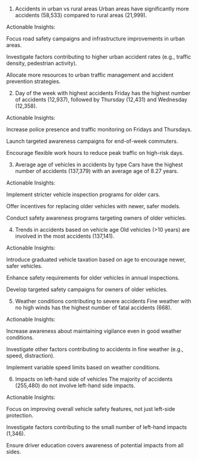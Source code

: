 1. Accidents in urban vs rural areas
Urban areas have significantly more accidents (58,533) compared to rural areas (21,999).

Actionable Insights:

Focus road safety campaigns and infrastructure improvements in urban areas.

Investigate factors contributing to higher urban accident rates (e.g., traffic density, pedestrian activity).

Allocate more resources to urban traffic management and accident prevention strategies.

2. Day of the week with highest accidents
Friday has the highest number of accidents (12,937), followed by Thursday (12,431) and Wednesday (12,358).

Actionable Insights:

Increase police presence and traffic monitoring on Fridays and Thursdays.

Launch targeted awareness campaigns for end-of-week commuters.

Encourage flexible work hours to reduce peak traffic on high-risk days.

3. Average age of vehicles in accidents by type
Cars have the highest number of accidents (137,379) with an average age of 8.27 years.

Actionable Insights:

Implement stricter vehicle inspection programs for older cars.

Offer incentives for replacing older vehicles with newer, safer models.

Conduct safety awareness programs targeting owners of older vehicles.

4. Trends in accidents based on vehicle age
Old vehicles (>10 years) are involved in the most accidents (137,141).

Actionable Insights:

Introduce graduated vehicle taxation based on age to encourage newer, safer vehicles.

Enhance safety requirements for older vehicles in annual inspections.

Develop targeted safety campaigns for owners of older vehicles.

5. Weather conditions contributing to severe accidents
Fine weather with no high winds has the highest number of fatal accidents (668).

Actionable Insights:

Increase awareness about maintaining vigilance even in good weather conditions.

Investigate other factors contributing to accidents in fine weather (e.g., speed, distraction).

Implement variable speed limits based on weather conditions.

6. Impacts on left-hand side of vehicles
The majority of accidents (255,480) do not involve left-hand side impacts.

Actionable Insights:

Focus on improving overall vehicle safety features, not just left-side protection.

Investigate factors contributing to the small number of left-hand impacts (1,346).

Ensure driver education covers awareness of potential impacts from all sides.
